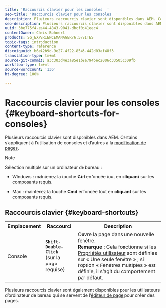 ```yaml
---
title: 'Raccourcis clavier pour les consoles  '
seo-title: 'Raccourcis clavier pour les consoles  '
description: Plusieurs raccourcis clavier sont disponibles dans AEM. Certains s’appliquent à l’utilisation de consoles et d’autres à la modification de pages.
seo-description: Plusieurs raccourcis clavier sont disponibles dans AEM. Certains s’appliquent à l’utilisation de consoles et d’autres à la modification de pages.
uuid: 3be775f4-ea44-4843-9041-dbcf0c41eec4
contentOwner: Chris Bohnert
products: SG_EXPERIENCEMANAGER/6.5/SITES
topic-tags: introduction
content-type: reference
discoiquuid: b6e42b9d-9e27-4f22-8543-442d03af48f3
translation-type: tm+mt
source-git-commit: a3c303d4e3a85e1b2e794bec2006c335056309fb
workflow-type: tm+mt
source-wordcount: '136'
ht-degree: 100%

---
```



# Raccourcis clavier pour les consoles  {#keyboard-shortcuts-for-consoles}

Plusieurs raccourcis clavier sont disponibles dans AEM. Certains s’appliquent à l’utilisation de consoles et d’autres à la [modification de pages](/help/sites-classic-ui-authoring/classic-page-author-keyboard-shortcuts.md).

>[!NOTE]
>
>Sélection multiple sur un ordinateur de bureau :
>
>* Windows : maintenez la touche **Ctrl** enfoncée tout en **cliquant** sur les composants requis.
   >
   >
* Mac : maintenez la touche **Cmd** enfoncée tout en **cliquant** sur les composants requis.

>



## Raccourcis clavier {#keyboard-shortcuts}

<table>
 <tbody>
  <tr>
   <th>Emplacement</th>
   <th>Raccourci</th>
   <th>Description</th>
  </tr>
  <tr>
   <td>Console</td>
   <td><strong><code>Shift-Double-Click</code></strong><br /> (sur la page requise)</td>
   <td>Ouvre la page dans une nouvelle fenêtre.<br />
<strong>Remarque</strong> : Cela fonctionne si les <a href="/help/sites-classic-ui-authoring/author-env-user-props.md">Propriétés utilisateur</a> sont définies sur « Une seule fenêtre » ; si l’option « Fenêtres multiples » est définie, il s’agit du comportement par défaut.</td>
  </tr>
 </tbody>
</table>

Plusieurs raccourcis clavier sont également disponibles pour les utilisateurs d’ordinateur de bureau qui se servent de l’[éditeur de page](/help/sites-classic-ui-authoring/classic-page-author-keyboard-shortcuts.md) pour créer des pages.
